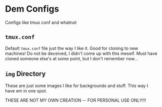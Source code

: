 # Dem Configs
Configs like tmux conf and whatnot

## `tmux.conf`
Default `tmux.conf` file just the way I like it. Good for cloning to new machines! Do not be deceived, I didn't come up with this meself. Must have cloned someone else's at some point, but I don't remember now...

## `img` Directory
These are just some images I like for backgrounds and stuff. This way I have em in one spot.

THESE ARE NOT MY OWN CREATION -- FOR PERSONAL USE ONLY!!!
